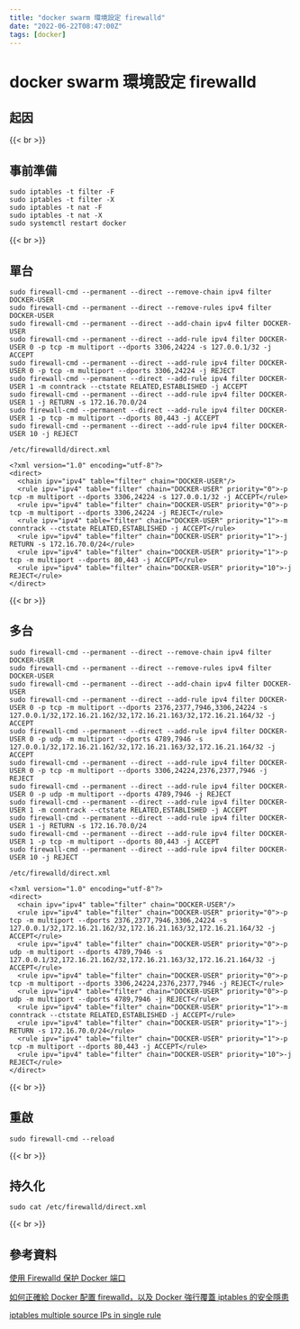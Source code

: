 ```yaml
---
title: "docker swarm 環境設定 firewalld"
date: "2022-06-22T08:47:00Z"
tags: [docker]
---
```


# docker swarm 環境設定 firewalld

## 起因

{{< br >}}

## 事前準備

    sudo iptables -t filter -F
    sudo iptables -t filter -X
    sudo iptables -t nat -F
    sudo iptables -t nat -X
    sudo systemctl restart docker

{{< br >}}

## 單台

    sudo firewall-cmd --permanent --direct --remove-chain ipv4 filter DOCKER-USER
    sudo firewall-cmd --permanent --direct --remove-rules ipv4 filter DOCKER-USER
    sudo firewall-cmd --permanent --direct --add-chain ipv4 filter DOCKER-USER
    sudo firewall-cmd --permanent --direct --add-rule ipv4 filter DOCKER-USER 0 -p tcp -m multiport --dports 3306,24224 -s 127.0.0.1/32 -j ACCEPT
    sudo firewall-cmd --permanent --direct --add-rule ipv4 filter DOCKER-USER 0 -p tcp -m multiport --dports 3306,24224 -j REJECT
    sudo firewall-cmd --permanent --direct --add-rule ipv4 filter DOCKER-USER 1 -m conntrack --ctstate RELATED,ESTABLISHED -j ACCEPT
    sudo firewall-cmd --permanent --direct --add-rule ipv4 filter DOCKER-USER 1 -j RETURN -s 172.16.70.0/24
    sudo firewall-cmd --permanent --direct --add-rule ipv4 filter DOCKER-USER 1 -p tcp -m multiport --dports 80,443 -j ACCEPT
    sudo firewall-cmd --permanent --direct --add-rule ipv4 filter DOCKER-USER 10 -j REJECT

`/etc/firewalld/direct.xml`

    <?xml version="1.0" encoding="utf-8"?>
    <direct>
      <chain ipv="ipv4" table="filter" chain="DOCKER-USER"/>
      <rule ipv="ipv4" table="filter" chain="DOCKER-USER" priority="0">-p tcp -m multiport --dports 3306,24224 -s 127.0.0.1/32 -j ACCEPT</rule>
      <rule ipv="ipv4" table="filter" chain="DOCKER-USER" priority="0">-p tcp -m multiport --dports 3306,24224 -j REJECT</rule>
      <rule ipv="ipv4" table="filter" chain="DOCKER-USER" priority="1">-m conntrack --ctstate RELATED,ESTABLISHED -j ACCEPT</rule>
      <rule ipv="ipv4" table="filter" chain="DOCKER-USER" priority="1">-j RETURN -s 172.16.70.0/24</rule>
      <rule ipv="ipv4" table="filter" chain="DOCKER-USER" priority="1">-p tcp -m multiport --dports 80,443 -j ACCEPT</rule>
      <rule ipv="ipv4" table="filter" chain="DOCKER-USER" priority="10">-j REJECT</rule>
    </direct>

{{< br >}}

## 多台

    sudo firewall-cmd --permanent --direct --remove-chain ipv4 filter DOCKER-USER
    sudo firewall-cmd --permanent --direct --remove-rules ipv4 filter DOCKER-USER
    sudo firewall-cmd --permanent --direct --add-chain ipv4 filter DOCKER-USER
    sudo firewall-cmd --permanent --direct --add-rule ipv4 filter DOCKER-USER 0 -p tcp -m multiport --dports 2376,2377,7946,3306,24224 -s 127.0.0.1/32,172.16.21.162/32,172.16.21.163/32,172.16.21.164/32 -j ACCEPT
    sudo firewall-cmd --permanent --direct --add-rule ipv4 filter DOCKER-USER 0 -p udp -m multiport --dports 4789,7946 -s 127.0.0.1/32,172.16.21.162/32,172.16.21.163/32,172.16.21.164/32 -j ACCEPT
    sudo firewall-cmd --permanent --direct --add-rule ipv4 filter DOCKER-USER 0 -p tcp -m multiport --dports 3306,24224,2376,2377,7946 -j REJECT
    sudo firewall-cmd --permanent --direct --add-rule ipv4 filter DOCKER-USER 0 -p udp -m multiport --dports 4789,7946 -j REJECT
    sudo firewall-cmd --permanent --direct --add-rule ipv4 filter DOCKER-USER 1 -m conntrack --ctstate RELATED,ESTABLISHED -j ACCEPT
    sudo firewall-cmd --permanent --direct --add-rule ipv4 filter DOCKER-USER 1 -j RETURN -s 172.16.70.0/24
    sudo firewall-cmd --permanent --direct --add-rule ipv4 filter DOCKER-USER 1 -p tcp -m multiport --dports 80,443 -j ACCEPT
    sudo firewall-cmd --permanent --direct --add-rule ipv4 filter DOCKER-USER 10 -j REJECT

`/etc/firewalld/direct.xml`

    <?xml version="1.0" encoding="utf-8"?>
    <direct>
      <chain ipv="ipv4" table="filter" chain="DOCKER-USER"/>
      <rule ipv="ipv4" table="filter" chain="DOCKER-USER" priority="0">-p tcp -m multiport --dports 2376,2377,7946,3306,24224 -s 127.0.0.1/32,172.16.21.162/32,172.16.21.163/32,172.16.21.164/32 -j ACCEPT</rule>
      <rule ipv="ipv4" table="filter" chain="DOCKER-USER" priority="0">-p udp -m multiport --dports 4789,7946 -s 127.0.0.1/32,172.16.21.162/32,172.16.21.163/32,172.16.21.164/32 -j ACCEPT</rule>
      <rule ipv="ipv4" table="filter" chain="DOCKER-USER" priority="0">-p tcp -m multiport --dports 3306,24224,2376,2377,7946 -j REJECT</rule>
      <rule ipv="ipv4" table="filter" chain="DOCKER-USER" priority="0">-p udp -m multiport --dports 4789,7946 -j REJECT</rule>
      <rule ipv="ipv4" table="filter" chain="DOCKER-USER" priority="1">-m conntrack --ctstate RELATED,ESTABLISHED -j ACCEPT</rule>
      <rule ipv="ipv4" table="filter" chain="DOCKER-USER" priority="1">-j RETURN -s 172.16.70.0/24</rule>
      <rule ipv="ipv4" table="filter" chain="DOCKER-USER" priority="1">-p tcp -m multiport --dports 80,443 -j ACCEPT</rule>
      <rule ipv="ipv4" table="filter" chain="DOCKER-USER" priority="10">-j REJECT</rule>
    </direct>

{{< br >}}

## 重啟

    sudo firewall-cmd --reload

{{< br >}}

## 持久化

    sudo cat /etc/firewalld/direct.xml

{{< br >}}

## 參考資料

[使用 Firewalld 保护 Docker 端口](https://zhuanlan.zhihu.com/p/371683318)

[如何正確給 Docker 配置 firewalld，以及 Docker 強行覆蓋 iptables 的安全隱患](https://holywhite.com/archives/489)

[iptables multiple source IPs in single rule](https://serverfault.com/questions/6989/iptables-multiple-source-ips-in-single-rule)